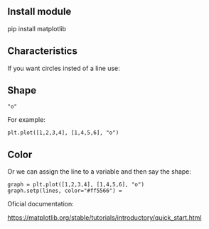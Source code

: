 ## Install module
pip install matplotlib

## Characteristics

If you want circles insted of a line use: 

## Shape
```
"o"
```
For example: 
```
plt.plot([1,2,3,4], [1,4,5,6], "o")
```
## Color 
Or we can assign the line to a variable and then say the shape:

```
graph = plt.plot([1,2,3,4], [1,4,5,6], "o")
graph.setp(lines, color="#ff5566") = 
```






Oficial documentation: 

https://matplotlib.org/stable/tutorials/introductory/quick_start.html
